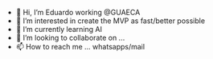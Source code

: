 - 👋 Hi, I’m Eduardo working @GUAECA 
- 👀 I’m interested in create the MVP as fast/better possible
- 🌱 I’m currently learning AI
- 💞️ I’m looking to collaborate on ...
- 📫 How to reach me ... whatsapps/mail

<!---
guaecaEduardo/guaecaEduardo is a ✨ special ✨ repository because its `README.md` (this file) appears on your GitHub profile.
You can click the Preview link to take a look at your changes.
--->
